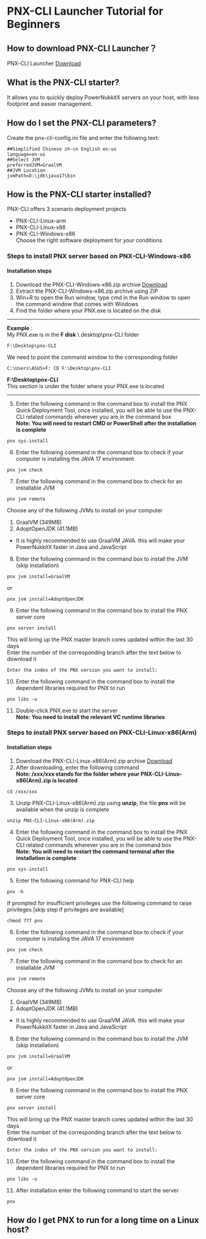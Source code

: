 # PNX-CLI Launcher Tutorial for Beginners
## How to download PNX-CLI Launcher？
PNX-CLI Launcher [Download](https://github.com/PowerNukkitX/PNX-CLI/releases)
## What is the PNX-CLI starter?
It allows you to quickly deploy PowerNukkitX servers on your host, with less footprint and easier management.
## How do I set the PNX-CLI parameters?
Create the pnx-cli-config.ini file and enter the following text:
```
##Simplified Chinese zh-cn English en-us
language=en-us
##Select JVM
preferredJVM=GraalVM
##JVM Location
jvmPath=D:\jdk\java17\bin
```
## How is the PNX-CLI starter installed?
PNX-CLI offers 3 scenario deployment projects

- PNX-CLI-Linux-arm
- PNX-CLI-Linux-x86
- PNX-CLI-Windows-x86\
Choose the right software deployment for your conditions
### Steps to install PNX server based on PNX-CLI-Windows-x86
#### Installation steps
1. Download the PNX-CLI-Windows-x86.zip archive [Download](https://github.com/PowerNukkitX/PNX-CLI/releases)
2. Extract the PNX-CLI-Windows-x86.zip archive using ZIP
3. Win+R to open the Run window, type cmd in the Run window to open the command window that comes with Windows
4. Find the folder where your PNX.exe is located on the disk
----
**Example** :\
My PNX.exe is in the **F disk** \ desktop\pnx-CLI folder
```
F:\Desktop\pnx-CLI
```
We need to point the command window to the corresponding folder
```
C:\Users\ASUS>F: CD F:\Desktop\pnx-CLI
```
**F:\Desktop\pnx-CLI**\
This section is under the folder where your PNX.exe is located

----
5. Enter the following command in the command box to install the PNX Quick Deployment Tool, once installed, you will be able to use the PNX-CLI related commands wherever you are in the command box\
**Note: You will need to restart CMD or PowerShell after the installation is complete**
```
pnx sys-install
```
6. Enter the following command in the command box to check if your computer is installing the JAVA 17 environment
```
pnx jvm check
``` 
7. Enter the following command in the command box to check for an installable JVM
```
pnx jvm remote
```
Choose any of the following JVMs to install on your computer
1. GraalVM (349MB)
2. AdoptOpenJDK (41.1MB)
- It is highly recommended to use GraalVM JAVA. this will make your PowerNukkitX faster in Java and JavaScript
8. Enter the following command in the command box to install the JVM (skip installation)
```
pnx jvm install=GraalVM  
```
or
```
pnx jvm install=AdoptOpenJDK
```
9. Enter the following command in the command box to install the PNX server core
```
pnx server install
```
This will bring up the PNX master branch cores updated within the last 30 days\
Enter the number of the corresponding branch after the text below to download it
```
Enter the index of the PNX version you want to install:
```
10. Enter the following command in the command box to install the dependent libraries required for PNX to run
```
pnx libs -u
```
11. Double-click PNX.exe to start the server\
**Note: You need to install the relevant VC runtime libraries**
### Steps to install PNX server based on PNX-CLI-Linux-x86(Arm)
#### Installation steps
1. Download the PNX-CLI-Linux-x86(Arm).zip archive [Download](https://github.com/PowerNukkitX/PNX-CLI/releases)
2. After downloading, enter the following command \
**Note: /xxx/xxx stands for the folder where your PNX-CLI-Linux-x86(Arm).zip is located**
```
cd /xxx/xxx
```
3. Unzip PNX-CLI-Linux-x86(Arm).zip using **unzip**, the file **pnx** will be available when the unzip is complete
```
unzip PNX-CLI-Linux-x86(Arm).zip
```
4. Enter the following command in the command box to install the PNX Quick Deployment Tool, once installed, you will be able to use the PNX-CLI related commands wherever you are in the command box\
**Note: You will need to restart the command terminal after the installation is complete**
```
pnx sys-install
```
5. Enter the following command for PNX-CLI help
```
pnx -h
```
If prompted for insufficient privileges use the following command to raise privileges [skip step if privileges are available]
```
chmod 777 pnx
```
6. Enter the following command in the command box to check if your computer is installing the JAVA 17 environment
```
pnx jvm check
``` 
7. Enter the following command in the command box to check for an installable JVM
```
pnx jvm remote
```
Choose any of the following JVMs to install on your computer
1. GraalVM (349MB)
2. AdoptOpenJDK (41.1MB)
- It is highly recommended to use GraalVM JAVA. this will make your PowerNukkitX faster in Java and JavaScript
8. Enter the following command in the command box to install the JVM (skip installation)
```
pnx jvm install=GraalVM  
```
or
```
pnx jvm install=AdoptOpenJDK
```
9. Enter the following command in the command box to install the PNX server core
```
pnx server install
```
This will bring up the PNX master branch cores updated within the last 30 days\
Enter the number of the corresponding branch after the text below to download it
```
Enter the index of the PNX version you want to install:
```
10. Enter the following command in the command box to install the dependent libraries required for PNX to run
```
pnx libs -u
```
11. After installation enter the following command to start the server
```
pnx
```
## How do I get PNX to run for a long time on a Linux host?
